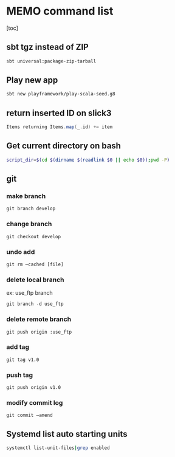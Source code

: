 # MEMO command list

[toc]

## sbt tgz instead of ZIP

```bash
sbt universal:package-zip-tarball
```

## Play new app

```bash
sbt new playframework/play-scala-seed.g8
```

## return inserted ID on slick3

```scala
Items returning Items.map(_.id) += item
```

## Get current directory on bash

```bash
script_dir=$(cd $(dirname $(readlink $0 || echo $0));pwd -P)
```

## git

### make branch

```git
git branch develop
```

### change branch

```git
git checkout develop
```

### undo add

```git
git rm —cached [file]
```

### delete local branch

ex: use_ftp branch

```git
git branch -d use_ftp
```

### delete remote branch

```git
git push origin :use_ftp
```

### add tag

```git
git tag v1.0
```

### push tag

```git
git push origin v1.0
```

### modify commit log

```git
git commit —amend
```

## Systemd list auto starting units

```bash
systemctl list-unit-files|grep enabled
```
